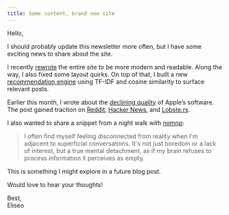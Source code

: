 ```yaml
---
title: Same content, brand new site
---
```


Hello,

I should probably update this newsletter more often, but I have some exciting
news to share about the site.

I recently [rewrote](https://github.com/eliseomartelli/eliseomartelli.it) the
entire site to be more modern and readable. Along the way, I also fixed some
layout quirks. On top of that, I built a new [recommendation
engine](https://www.eliseomartelli.it/blog/2025-03-11-recomendation-system)
using TF-IDF and cosine similarity to surface relevant posts.

Earlier this month, I wrote about the [declining
quality](https://www.eliseomartelli.it/blog/2025-03-02-apple-quality) of
Apple’s software. The post gained traction on
[Reddit](https://old.reddit.com/duplicates/1j30zzv/apples_software_quality_crisis_when_premium/),
[Hacker News](https://news.ycombinator.com/item?id=43243075), and
[Lobste.rs](https://lobste.rs/s/epok9v/apple_s_software_quality_crisis_when).

I also wanted to share a snippet from a night walk with
[nomnp](https://nomnp.com):

> I often find myself feeling disconnected from reality when I'm adjacent to
> superficial conversations. It's not just boredom or a lack of interest, but a
> true mental detachment, as if my brain refuses to process information it
> perceives as empty.

This is something I might explore in a future blog post.

Would love to hear your thoughts!

Best,  
Eliseo
